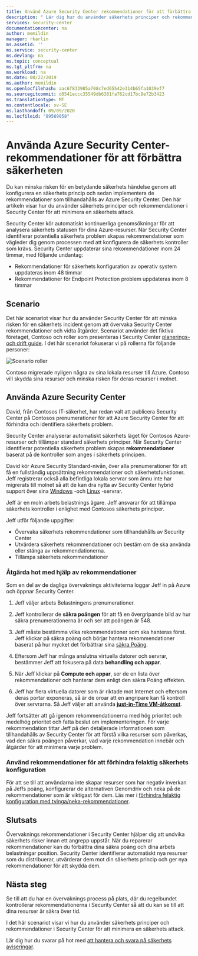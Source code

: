 ```yaml
---
title: Använd Azure Security Center rekommendationer för att förbättra säkerheten | Microsoft Docs
description: " Lär dig hur du använder säkerhets principer och rekommendationer i Azure Security Center för att minimera en säkerhets attack. "
services: security-center
documentationcenter: na
author: memildin
manager: rkarlin
ms.assetid: ''
ms.service: security-center
ms.devlang: na
ms.topic: conceptual
ms.tgt_pltfrm: na
ms.workload: na
ms.date: 08/22/2019
ms.author: memildin
ms.openlocfilehash: aac6f833985a708c7ed65542e314b65fa1039ef7
ms.sourcegitcommit: d0541eccc35549db6381fa762cd17bc8e72b3423
ms.translationtype: MT
ms.contentlocale: sv-SE
ms.lasthandoff: 09/09/2020
ms.locfileid: "89569058"
---
```

# <a name="use-azure-security-center-recommendations-to-enhance-security"></a>Använda Azure Security Center-rekommendationer för att förbättra säkerheten

Du kan minska risken för en betydande säkerhets händelse genom att konfigurera en säkerhets princip och sedan implementera de rekommendationer som tillhandahålls av Azure Security Center. Den här artikeln visar hur du använder säkerhets principer och rekommendationer i Security Center för att minimera en säkerhets attack. 

Security Center kör automatiskt kontinuerliga genomsökningar för att analysera säkerhets statusen för dina Azure-resurser. När Security Center identifierar potentiella säkerhets problem skapas rekommendationer som vägleder dig genom processen med att konfigurera de säkerhets kontroller som krävs. Security Center uppdaterar sina rekommendationer inom 24 timmar, med följande undantag:

- Rekommendationer för säkerhets konfiguration av operativ system uppdateras inom 48 timmar
- Rekommendationer för Endpoint Protection problem uppdateras inom 8 timmar

## <a name="scenario"></a>Scenario
Det här scenariot visar hur du använder Security Center för att minska risken för en säkerhets incident genom att övervaka Security Center rekommendationer och vidta åtgärder. Scenariot använder det fiktiva företaget, Contoso och roller som presenteras i Security Center [planerings-och drift guide](security-center-planning-and-operations-guide.md#security-roles-and-access-controls). I det här scenariot fokuserar vi på rollerna för följande personer:

![Scenario roller](./media/security-center-using-recommendations/scenario-roles.png)

Contoso migrerade nyligen några av sina lokala resurser till Azure. Contoso vill skydda sina resurser och minska risken för deras resurser i molnet.

## <a name="use-azure-security-center"></a>Använda Azure Security Center
David, från Contosos IT-säkerhet, har redan valt att publicera Security Center på Contosos prenumerationer för att Azure Security Center för att förhindra och identifiera säkerhets problem. 

Security Center analyserar automatiskt säkerhets läget för Contosos Azure-resurser och tillämpar standard säkerhets principer. När Security Center identifierar potentiella säkerhets problem skapas **rekommendationer** baserat på de kontroller som anges i säkerhets principen. 

David kör Azure Security Standard-nivån, över alla prenumerationer för att få en fullständig uppsättning rekommendationer och säkerhetsfunktioner. Jeff registrerar också alla befintliga lokala servrar som ännu inte har migrerats till molnet så att de kan dra nytta av Security Center hybrid support över sina [Windows](quick-onboard-windows-computer.md) -och [Linux](quick-onboard-linux-computer.md) -servrar.

Jeff är en moln arbets belastnings ägare. Jeff ansvarar för att tillämpa säkerhets kontroller i enlighet med Contosos säkerhets principer. 

Jeff utför följande uppgifter:

- Övervaka säkerhets rekommendationer som tillhandahålls av Security Center
- Utvärdera säkerhets rekommendationer och bestäm om de ska använda eller stänga av rekommendationerna.
- Tillämpa säkerhets rekommendationer

### <a name="remediate-threats-using-recommendations"></a>Åtgärda hot med hjälp av rekommendationer
Som en del av de dagliga övervaknings aktiviteterna loggar Jeff in på Azure och öppnar Security Center. 

1. Jeff väljer arbets Belastningens prenumerationer.

2. Jeff kontrollerar de **säkra poängen** för att få en övergripande bild av hur säkra prenumerationerna är och ser att poängen är 548.

3. Jeff måste bestämma vilka rekommendationer som ska hanteras först. Jeff klickar på säkra poäng och börjar hantera rekommendationer baserat på hur mycket det förbättrar sina [säkra Poäng](secure-score-security-controls.md).

4. Eftersom Jeff har många anslutna virtuella datorer och servrar, bestämmer Jeff att fokusera på data **behandling och appar**.

5. När Jeff klickar på **Compute och appar**, ser de en lista över rekommendationer och hanterar dem enligt den säkra Poäng effekten.

6. Jeff har flera virtuella datorer som är riktade mot Internet och eftersom deras portar exponeras, så är de oroar att en angripare kan få kontroll över servrarna. Så Jeff väljer att använda [**just-in-Time VM-åtkomst**](security-center-just-in-time.md).

Jeff fortsätter att gå igenom rekommendationerna med hög prioritet och medelhög prioritet och fatta beslut om implementeringen. För varje rekommendation tittar Jeff på den detaljerade informationen som tillhandahålls av Security Center för att förstå vilka resurser som påverkas, vad den säkra poängen påverkar, vad varje rekommendation innebär och åtgärder för att minimera varje problem.

### <a name="enforce-recommendations-to-prevent-security-misconfigurations"></a>Använd rekommendationer för att förhindra felaktig säkerhets konfiguration

För att se till att användarna inte skapar resurser som har negativ inverkan på Jeffs poäng, konfigurerar de alternativen Genomdriv och neka på de rekommendationer som är viktigast för dem. Läs mer i [förhindra felaktig konfiguration med tvinga/neka-rekommendationer](prevent-misconfigurations.md).


## <a name="conclusion"></a>Slutsats
Övervaknings rekommendationer i Security Center hjälper dig att undvika säkerhets risker innan ett angrepp uppstår. När du reparerar rekommendationer kan du förbättra dina säkra poäng och dina arbets belastningar position. Security Center identifierar automatiskt nya resurser som du distribuerar, utvärderar dem mot din säkerhets princip och ger nya rekommendationer för att skydda dem.


## <a name="next-steps"></a>Nästa steg
Se till att du har en övervaknings process på plats, där du regelbundet kontrollerar rekommendationerna i Security Center så att du kan se till att dina resurser är säkra över tid.

I det här scenariot visar vi hur du använder säkerhets principer och rekommendationer i Security Center för att minimera en säkerhets attack.

Lär dig hur du svarar på hot med [att hantera och svara på säkerhets aviseringar](security-center-managing-and-responding-alerts.md).
